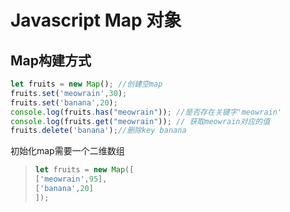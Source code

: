 # Javascript Map 对象

## Map构建方式

```js
let fruits = new Map(); //创建空map
fruits.set('meowrain',30);
fruits.set('banana',20);
console.log(fruits.has("meowrain")); //是否存在关键字'meowrain'
console.log(fruits.get("meowrain")); // 获取meowrain对应的值
fruits.delete('banana');//删除key banana
```



初始化map需要一个二维数组

>```js
>let fruits = new Map([
>['meowrain',95],
>['banana',20]
>]);
>```
>
>